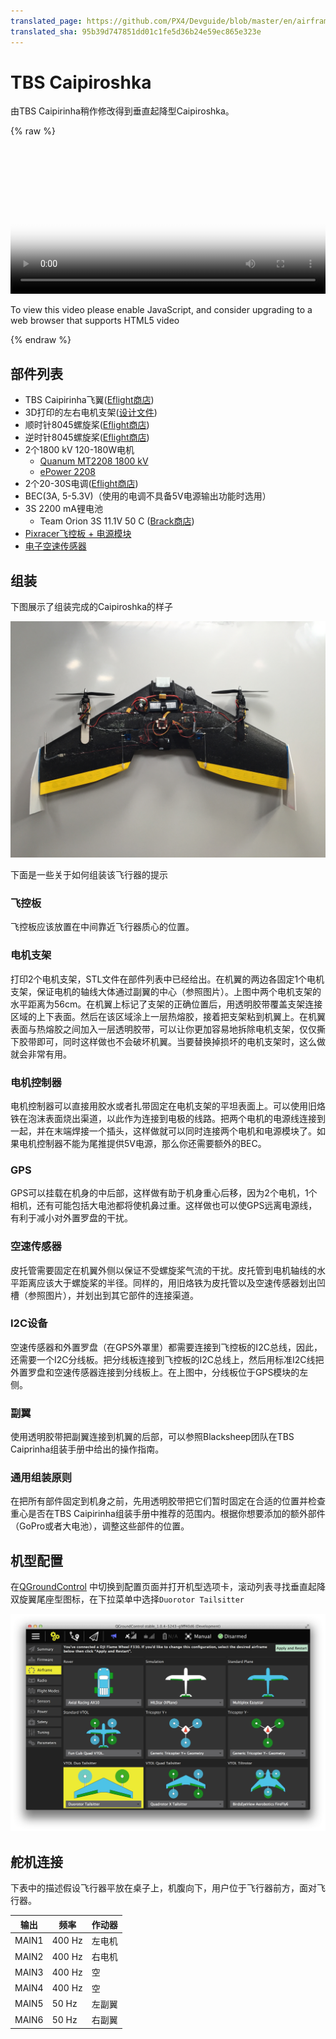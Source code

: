 ```yaml
---
translated_page: https://github.com/PX4/Devguide/blob/master/en/airframes_vtol/caipiroshka.md
translated_sha: 95b39d747851dd01c1fe5d36b24e59ec865e323e
---
```


# TBS Caipiroshka


由TBS Caipirinha稍作修改得到垂直起降型Caipiroshka。

{% raw %}
<video id="my-video" class="video-js" controls preload="auto" width="100%" 
poster="http://image84.360doc.com/DownloadImg/2015/04/1617/52474470_2.jpg" data-setup='{"aspectRatio":"16:9"}'>
  <source src="http://7xw24i.com1.z0.glb.clouddn.com/PX4%20VTOL%20-%20Call%20for%20Testpilots.mp4" type='video/mp4' >
  <p class="vjs-no-js">
    To view this video please enable JavaScript, and consider upgrading to a web browser that supports HTML5 video
  </p >
</video>
{% endraw %}

## 部件列表

- TBS Caipirinha飞翼([Eflight商店](http://www.eflight.ch/shop/USER_ARTIKEL_HANDLING_AUFRUF.php?von_suchresultat=true&Ziel_ID=19638&Kategorie_ID=110923))
- 3D打印的左右电机支架([设计文件](parts/motor_mounts.zip))
- 顺时针8045螺旋桨([Eflight商店](http://www.eflight.ch/shop/USER_ARTIKEL_HANDLING_AUFRUF.php?von_suchresultat=true&Ziel_ID=19532&Kategorie_ID=288))
- 逆时针8045螺旋桨([Eflight商店](http://www.eflight.ch/shop/USER_ARTIKEL_HANDLING_AUFRUF.php?von_suchresultat=true&Ziel_ID=19533&Kategorie_ID=288))
- 2个1800 kV 120-180W电机
  - [Quanum MT2208 1800 kV](http://www.hobbyking.com/hobbyking/store/__67014__Quanum_MT_Series_2208_1800KV_Brushless_Multirotor_Motor_Built_by_DYS.html)
  - [ePower 2208](http://www.eflight.ch/pi/ePower-X-22081.html)
- 2个20-30S电调([Eflight商店](http://www.eflight.ch/shop/USER_ARTIKEL_HANDLING_AUFRUF.php?von_suchresultat=true&Ziel_ID=19713&Kategorie_ID=36077))
- BEC(3A, 5-5.3V)（使用的电调不具备5V电源输出功能时选用）
- 3S 2200 mA锂电池
  - Team Orion 3S 11.1V 50 C ([Brack商店](https://www.brack.ch/team-orion-2200mah-11-1v-50c-308340))
- [Pixracer飞控板 + 电源模块](hardware-pixracer.md)
- [电子空速传感器](http://www.hobbyking.com/hobbyking/store/__62752__HKPilot_32_Digital_Air_Speed_Sensor_And_Pitot_Tube_Set.html)

## 组装

下图展示了组装完成的Caipiroshka的样子

![Caipiroshka](../../assets/airframes/vtol/caipiroshka/caipiroshka.jpg)

下面是一些关于如何组装该飞行器的提示

### 飞控板

飞控板应该放置在中间靠近飞行器质心的位置。

### 电机支架

打印2个电机支架，STL文件在部件列表中已经给出。在机翼的两边各固定1个电机支架，保证电机的轴线大体通过副翼的中心（参照图片）。上图中两个电机支架的水平距离为56cm。在机翼上标记了支架的正确位置后，用透明胶带覆盖支架连接区域的上下表面。然后在该区域涂上一层热熔胶，接着把支架粘到机翼上。在机翼表面与热熔胶之间加入一层透明胶带，可以让你更加容易地拆除电机支架，仅仅撕下胶带即可，同时这样做也不会破坏机翼。当要替换掉损坏的电机支架时，这么做就会非常有用。

### 电机控制器

电机控制器可以直接用胶水或者扎带固定在电机支架的平坦表面上。可以使用旧烙铁在泡沫表面烧出渠道，以此作为连接到电极的线路。把两个电机的电源线连接到一起，并在末端焊接一个插头，这样做就可以同时连接两个电机和电源模块了。如果电机控制器不能为尾推提供5V电源，那么你还需要额外的BEC。

### GPS

GPS可以挂载在机身的中后部，这样做有助于机身重心后移，因为2个电机，1个相机，还有可能包括大电池都将使机鼻过重。这样做也可以使GPS远离电源线，有利于减小对外置罗盘的干扰。

### 空速传感器

皮托管需要固定在机翼外侧以保证不受螺旋桨气流的干扰。皮托管到电机轴线的水平距离应该大于螺旋桨的半径。同样的，用旧烙铁为皮托管以及空速传感器划出凹槽（参照图片），并划出到其它部件的连接渠道。

### I2C设备

空速传感器和外置罗盘（在GPS外罩里）都需要连接到飞控板的I2C总线，因此，还需要一个I2C分线板。把分线板连接到飞控板的I2C总线上，然后用标准I2C线把外置罗盘和空速传感器连接到分线板上。在上图中，分线板位于GPS模块的左侧。

### 副翼

使用透明胶带把副翼连接到机翼的后部，可以参照Blacksheep团队在TBS Caiprinha组装手册中给出的操作指南。

### 通用组装原则

在把所有部件固定到机身之前，先用透明胶带把它们暂时固定在合适的位置并检查重心是否在TBS Caipirinha组装手册中推荐的范围内。根据你想要添加的额外部件（GoPro或者大电池），调整这些部件的位置。

## 机型配置

在[QGroundControl](../qgc/README.md) 中切换到配置页面并打开机型选项卡，滚动列表寻找垂直起降双旋翼尾座型图标，在下拉菜单中选择```Duorotor Tailsitter```

![](../../assets/gcs/qgc_caipiroshka.jpg)

## 舵机连接

下表中的描述假设飞行器平放在桌子上，机腹向下，用户位于飞行器前方，面对飞行器。

| 输出    | 频率     | 作动器  |
| ----- | ------ | ---- |
| MAIN1 | 400 Hz | 左电机  |
| MAIN2 | 400 Hz | 右电机  |
| MAIN3 | 400 Hz | 空    |
| MAIN4 | 400 Hz | 空    |
| MAIN5 | 50 Hz  | 左副翼  |
| MAIN6 | 50 Hz  | 右副翼  |

